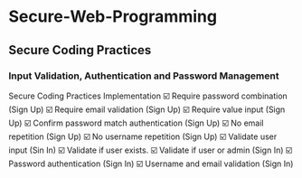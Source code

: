 # Secure-Web-Programming

## Secure Coding Practices
### Input Validation, Authentication and Password Management
Secure Coding Practices Implementation
☑️ Require password combination (Sign Up)
☑️ Require email validation (Sign Up)
☑️ Require value input (Sign Up)
☑️ Confirm password match authentication (Sign Up)
☑️ No email repetition (Sign Up)
☑️ No username repetition (Sign Up)
☑️ Validate user input (Sin In)
☑️ Validate if user exists.
☑️ Validate if user or admin (Sign In)
☑️ Password authentication (Sign In) 
☑️ Username and email validation (Sign In)
